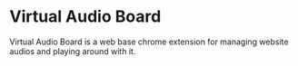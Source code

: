 # Virtual Audio Board 
Virtual Audio Board is a web base chrome extension for managing website audios and playing around with it.

